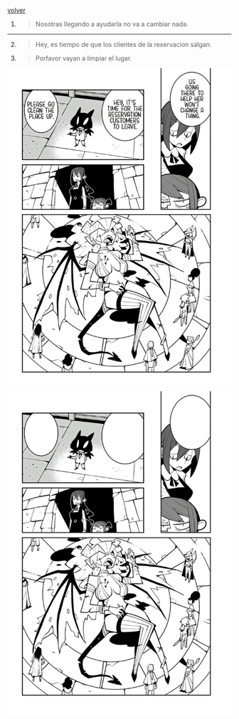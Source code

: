 [volver](./README.md)

1. > Nosotras llegando a ayudarla no va a cambiar nada.
---
2. > Hey, es tiempo de que los clientes de la reservacion salgan.
3. > Porfavor vayan a limpiar el lugar.

<img src="./assets2/4.jpeg" alt="Pagina" width="600"/>
<img src="./assets2/p4.png" alt="PaginaVacia" width="600"/>
